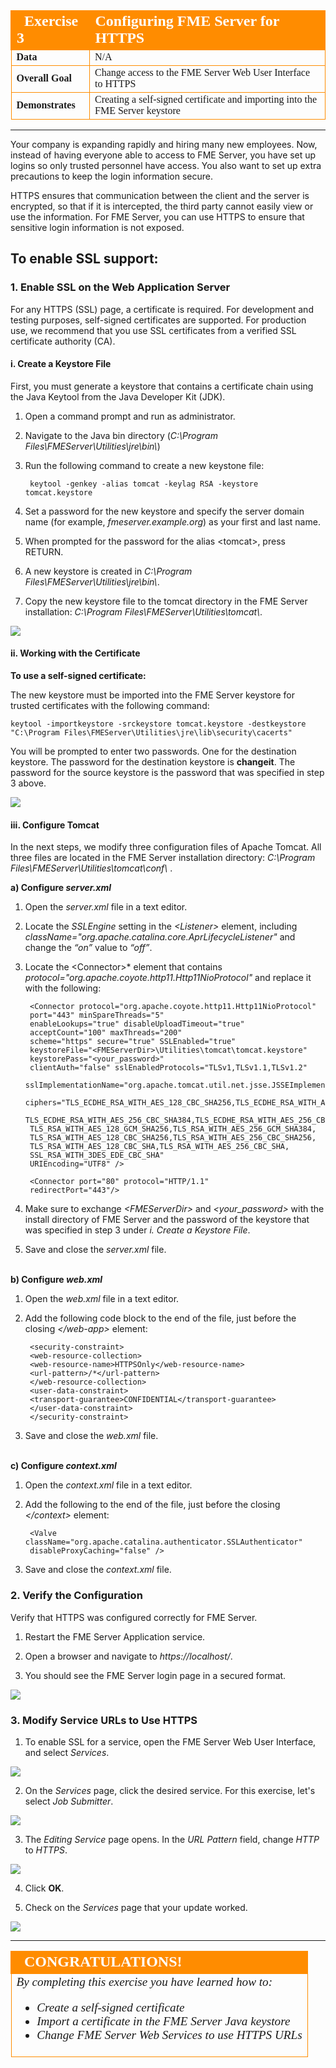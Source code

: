 <!--Exercise Section-->

<table style="border-spacing: 0px;border-collapse: collapse;font-family:serif">
<tr>
<td width=25% style="vertical-align:middle;background-color:darkorange;border: 2px solid darkorange">
<i class="fa fa-cogs fa-lg fa-pull-left fa-fw" style="color:white;padding-right: 12px;vertical-align:text-top"></i>
<span style="color:white;font-size:x-large;font-weight: bold">Exercise 3</span>
</td>
<td style="border: 2px solid darkorange;background-color:darkorange;color:white">
<span style="color:white;font-size:x-large;font-weight: bold">Configuring FME Server for HTTPS</span>
</td>
</tr>

<tr>
<td style="border: 1px solid darkorange; font-weight: bold">Data</td>
<td style="border: 1px solid darkorange">N/A</td>
</tr>

<tr>
<td style="border: 1px solid darkorange; font-weight: bold">Overall Goal</td>
<td style="border: 1px solid darkorange">Change access to the FME Server Web User Interface to HTTPS</td>
</tr>

<tr>
<td style="border: 1px solid darkorange; font-weight: bold">Demonstrates</td>
<td style="border: 1px solid darkorange">Creating a self-signed certificate and importing into the FME Server keystore</td>
</tr>

</table>

---

Your company is expanding rapidly and hiring many new employees. Now, instead of having everyone able to access to FME Server, you have set up logins so only trusted personnel have access. You also want to set up extra precautions to keep the login information secure.

HTTPS ensures that communication between the client and the server is encrypted, so that if it is intercepted, the third party cannot easily view or use the information. For FME Server, you can use HTTPS to ensure that sensitive login information is not exposed.

## To enable SSL support: ##

### 1. Enable SSL on the Web Application Server ###

For any HTTPS (SSL) page, a certificate is required. For development and testing purposes, self-signed certificates are supported. For production use, we recommend that you use SSL certificates from a verified SSL certificate authority (CA).

#### i. Create a Keystore File ####

First, you must generate a keystore that contains a certificate chain using the Java Keytool from the Java Developer Kit (JDK).

1) Open a command prompt and run as administrator.

2) Navigate to the Java bin directory (*C:\Program Files\FMEServer\Utilities\jre\bin\\*)

3) Run the following command to create a new keystone file:

		keytool -genkey -alias tomcat -keylag RSA -keystore tomcat.keystore
 
4) Set a password for the new keystore and specify the server domain name (for example, *fmeserver.example.org*) as your first and last name.

5) When prompted for the password for the alias &lt;tomcat&gt;, press RETURN.

6) A new keystore is created in *C:\Program Files\FMEServer\Utilities\jre\bin\\*.

7) Copy the new keystore file to the tomcat directory in the FME Server installation: *C:\Program Files\FMEServer\Utilities\tomcat\\*.

![](./Images/3.404.ConfigureForHTTPS_createKeytool.png)

#### ii. Working with the Certificate ####

**To use a self-signed certificate:**

The new keystore must be imported into the FME Server keystore for trusted certificates with the following command:

	keytool -importkeystore -srckeystore tomcat.keystore -destkeystore "C:\Program Files\FMEServer\Utilities\jre\lib\security\cacerts"

You will be prompted to enter two passwords. One for the destination keystore. The password for the destination keystore is **changeit**. The password for the source keystore is the password that was specified in step 3 above.

![](./Images/3.405.ConfigureForHTTPS_selfSignedCertificate.png)

#### iii. Configure Tomcat ####

In the next steps, we modify three configuration files of Apache Tomcat. All three files are located in the FME Server installation directory: *C:\Program Files\FMEServer\Utilities\tomcat\conf\\* .

**a) Configure *server.xml***

1) Open the *server.xml* file in a text editor.

2) Locate the *SSLEngine* setting in the *&lt;Listener&gt;* element, including *className="org.apache.catalina.core.AprLifecycleListener"* and change the *“on”* value to *“off”*.

3) Locate the &lt;Connector&gt;* element that contains *protocol="org.apache.coyote.http11.Http11NioProtocol"* and replace it with the following:

		<Connector protocol="org.apache.coyote.http11.Http11NioProtocol"
		port="443" minSpareThreads="5"
		enableLookups="true" disableUploadTimeout="true"
		acceptCount="100" maxThreads="200"
		scheme="https" secure="true" SSLEnabled="true"
		keystoreFile="<FMEServerDir>\Utilities\tomcat\tomcat.keystore"
		keystorePass="<your_password>"
		clientAuth="false" sslEnabledProtocols="TLSv1,TLSv1.1,TLSv1.2"
		sslImplementationName="org.apache.tomcat.util.net.jsse.JSSEImplementation"
		ciphers="TLS_ECDHE_RSA_WITH_AES_128_CBC_SHA256,TLS_ECDHE_RSA_WITH_AES_128_CBC_SHA,
		TLS_ECDHE_RSA_WITH_AES_256_CBC_SHA384,TLS_ECDHE_RSA_WITH_AES_256_CBC_SHA,
		TLS_RSA_WITH_AES_128_GCM_SHA256,TLS_RSA_WITH_AES_256_GCM_SHA384,
		TLS_RSA_WITH_AES_128_CBC_SHA256,TLS_RSA_WITH_AES_256_CBC_SHA256,
		TLS_RSA_WITH_AES_128_CBC_SHA,TLS_RSA_WITH_AES_256_CBC_SHA,
		SSL_RSA_WITH_3DES_EDE_CBC_SHA"
		URIEncoding="UTF8" />
 
		<Connector port="80" protocol="HTTP/1.1"
		redirectPort="443"/>
		
4) Make sure to exchange *&lt;FMEServerDir&gt;* and *&lt;your_password&gt;* with the install directory of FME Server and the password of the keystore that was specified in step 3 under *i. Create a Keystore File*.

5) Save and close the *server.xml* file.
<br><br>

**b) Configure *web.xml***

1) Open the *web.xml* file in a text editor.

2) Add the following code block to the end of the file, just before the closing *&lt;/web-app&gt;* element:

		<security-constraint>
		<web-resource-collection>
		<web-resource-name>HTTPSOnly</web-resource-name>
		<url-pattern>/*</url-pattern>
		</web-resource-collection>
		<user-data-constraint>
		<transport-guarantee>CONFIDENTIAL</transport-guarantee>
		</user-data-constraint>
		</security-constraint>

3) Save and close the *web.xml* file.
<br><br>

**c) Configure *context.xml***

1) Open the *context.xml* file in a text editor.

2) Add the following to the end of the file, just before the closing *&lt;/context&gt;* element:

		<Valve className="org.apache.catalina.authenticator.SSLAuthenticator"
		disableProxyCaching="false" />

3) Save and close the *context.xml* file.

### 2. Verify the Configuration ###

Verify that HTTPS was configured correctly for FME Server.

1) Restart the FME Server Application service.

2) Open a browser and navigate to *https://localhost/*. 

3) You should see the FME Server login page in a secured format.

![](./Images/3.406.verifyConfiguration.png)

### 3. Modify Service URLs to Use HTTPS ###

1) To enable SSL for a service, open the FME Server Web User Interface, and select *Services*. 

![](./Images/3.407.ServicesButton.png)

2) On the *Services* page, click the desired service. For this exercise, let's select *Job Submitter*.

![](./Images/3.408.selectService.png)

3) The *Editing Service* page opens. In the *URL Pattern* field, change *HTTP* to *HTTPS*.

![](./Images/3.409.httpTOhttps.png)

4) Click **OK**.

5) Check on the *Services* page that your update worked.

![](./Images/3.410.checkItWorked.png)

---

<!--Exercise Congratulations Section--> 

<table style="border-spacing: 0px">
<tr>
<td style="vertical-align:middle;background-color:darkorange;border: 2px solid darkorange">
<i class="fa fa-thumbs-o-up fa-lg fa-pull-left fa-fw" style="color:white;padding-right: 12px;vertical-align:text-top"></i>
<span style="color:white;font-size:x-large;font-weight: bold;font-family:serif">CONGRATULATIONS!</span>
</td>
</tr>

<tr>
<td style="border: 1px solid darkorange">
<span style="font-family:serif; font-style:italic; font-size:larger">
By completing this exercise you have learned how to:
<br>
<ul><li>Create a self-signed certificate</li>
<li>Import a certificate in the FME Server Java keystore</li>
<li>Change FME Server Web Services to use HTTPS URLs</li></ul>
</span>
</td>
</tr>
</table>
